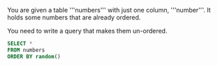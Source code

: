 You are given a table '''numbers''' with just one column, '''number'''. It holds some numbers that are already ordered.

You need to write a query that makes them un-ordered.
```sql
SELECT *
FROM numbers
ORDER BY random()
```
